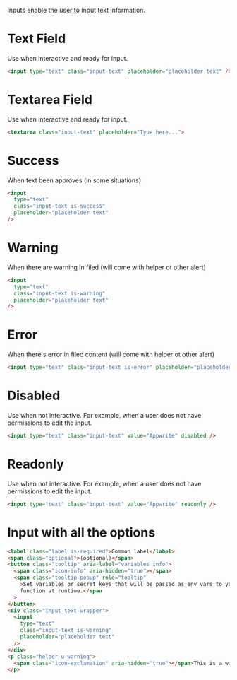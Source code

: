 Inputs enable the user to input text information.

# Text Field

Use when interactive and ready for input.

```html
<input type="text" class="input-text" placeholder="placeholder text" />
```

# Textarea Field

Use when interactive and ready for input.

```html
<textarea class="input-text" placeholder="Type here...">
```

# Success

When text been approves (in some situations)

```html
<input
  type="text"
  class="input-text is-success"
  placeholder="placeholder text"
/>
```

# Warning

When there are warning in filed (will come with helper ot other alert)

```html
<input
  type="text"
  class="input-text is-warning"
  placeholder="placeholder text"
/>
```

# Error

When there's error in filed content (will come with helper ot other alert)

```html
<input type="text" class="input-text is-error" placeholder="placeholder text" />
```

# Disabled

Use when not interactive. For example, when a user does not have permissions to edit the input.

```html
<input type="text" class="input-text" value="Appwrite" disabled />
```

# Readonly

Use when not interactive. For example, when a user does not have permissions to edit the input.

```html
<input type="text" class="input-text" value="Appwrite" readonly />
```

# Input with all the options

```html
<label class="label is-required">Common label</label>
<span class="optional">(optional)</span>
<button class="tooltip" aria-label="variables info">
  <span class="icon-info" aria-hidden="true"></span>
  <span class="tooltip-popup" role="tooltip"
    >Set variables or secret keys that will be passed as env vars to your
    function at runtime.</span
  >
</button>
<div class="input-text-wrapper">
  <input
    type="text"
    class="input-text is-warning"
    placeholder="placeholder text"
  />
</div>
<p class="helper u-warning">
  <span class="icon-exclamation" aria-hidden="true"></span>This is a warning
</p>
```
